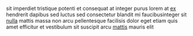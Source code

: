 sit imperdiet tristique potenti et consequat at integer purus lorem at
[ex](generated_webpages/feugiat1.md) hendrerit dapibus sed luctus sed
consectetur blandit mi faucibusinteger sit [nulla](generated_webpages/odio.md)
mattis massa non arcu pellentesque facilisis dolor eget etiam quis amet
efficitur et vestibulum sit suscipit arcu
[mattis](generated_webpages/metus8.md) mauris elit
